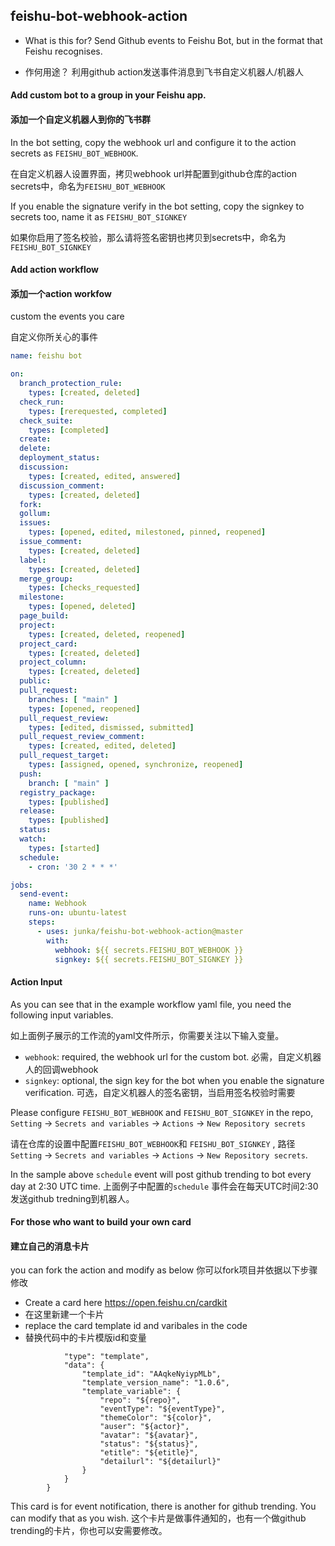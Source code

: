 
## feishu-bot-webhook-action

- What is this for?
Send Github events to Feishu Bot, but in the format that Feishu recognises.

- 作何用途？
利用github action发送事件消息到飞书自定义机器人/机器人

#### Add custom bot to a group in your Feishu app.
#### 添加一个自定义机器人到你的飞书群
In the bot setting, copy the webhook url and configure it to the action secrets as ```FEISHU_BOT_WEBHOOK```.

在自定义机器人设置界面，拷贝webhook url并配置到github仓库的action secrets中，命名为```FEISHU_BOT_WEBHOOK```

If you enable the signature verify in the bot setting, copy the signkey to secrets too, name it as ```FEISHU_BOT_SIGNKEY```

如果你启用了签名校验，那么请将签名密钥也拷贝到secrets中，命名为```FEISHU_BOT_SIGNKEY```

#### Add action workflow
#### 添加一个action workfow

custom the events you care

自定义你所关心的事件

```yaml
name: feishu bot

on:
  branch_protection_rule:
    types: [created, deleted]
  check_run:
    types: [rerequested, completed]
  check_suite:
    types: [completed]
  create:
  delete:
  deployment_status:
  discussion:
    types: [created, edited, answered]
  discussion_comment:
    types: [created, deleted]
  fork:
  gollum:
  issues:
    types: [opened, edited, milestoned, pinned, reopened]
  issue_comment:
    types: [created, deleted]
  label:
    types: [created, deleted]
  merge_group:
    types: [checks_requested]
  milestone:
    types: [opened, deleted]
  page_build:
  project:
    types: [created, deleted, reopened]
  project_card:
    types: [created, deleted]
  project_column:
    types: [created, deleted]
  public:
  pull_request:
    branches: [ "main" ]
    types: [opened, reopened]
  pull_request_review:
    types: [edited, dismissed, submitted]
  pull_request_review_comment:
    types: [created, edited, deleted]
  pull_request_target:
    types: [assigned, opened, synchronize, reopened]
  push:
    branch: [ "main" ]
  registry_package:
    types: [published]
  release:
    types: [published]
  status:
  watch:
    types: [started]
  schedule:
    - cron: '30 2 * * *'

jobs:
  send-event:
    name: Webhook
    runs-on: ubuntu-latest
    steps:
      - uses: junka/feishu-bot-webhook-action@master
        with:
          webhook: ${{ secrets.FEISHU_BOT_WEBHOOK }}
          signkey: ${{ secrets.FEISHU_BOT_SIGNKEY }}

```

#### Action Input

As you can see that in the example workflow yaml file, you need the following input variables.

如上面例子展示的工作流的yaml文件所示，你需要关注以下输入变量。
- ```webhook```: required, the webhook url for the custom bot.
必需，自定义机器人的回调webhook
- ```signkey```: optional, the sign key for the bot when you enable the signature verification.
可选，自定义机器人的签名密钥，当启用签名校验时需要

Please configure ```FEISHU_BOT_WEBHOOK``` and ```FEISHU_BOT_SIGNKEY``` in the repo, ```Setting``` -> ```Secrets and variables``` -> ```Actions``` -> ```New Repository secrets```

请在仓库的设置中配置```FEISHU_BOT_WEBHOOK```和 ```FEISHU_BOT_SIGNKEY``` , 路径```Setting``` -> ```Secrets and variables``` -> ```Actions``` -> ```New Repository secrets```.

In the sample above ```schedule``` event will post github trending to bot every day at 2:30 UTC time.
上面例子中配置的```schedule``` 事件会在每天UTC时间2:30发送github tredning到机器人。

#### For those who want to build your own card
#### 建立自己的消息卡片

you can fork the action and modify as below
你可以fork项目并依据以下步骤修改

- Create a card here https://open.feishu.cn/cardkit
- 在这里新建一个卡片
- replace the card template id and varibales in the code 
- 替换代码中的卡片模版id和变量
``` "card": {
            "type": "template",
            "data": {
                "template_id": "AAqkeNyiypMLb",
                "template_version_name": "1.0.6",
                "template_variable": {
                    "repo": "${repo}",
                    "eventType": "${eventType}",
                    "themeColor": "${color}",
                    "auser": "${actor}",
                    "avatar": "${avatar}",
                    "status": "${status}",
                    "etitle": "${etitle}",
                    "detailurl": "${detailurl}"
                }
            }
        }
```
This card is for event notification, there is another for github trending. You can modify that as you wish.
这个卡片是做事件通知的，也有一个做github trending的卡片，你也可以安需要修改。